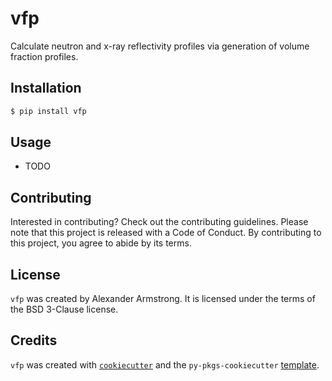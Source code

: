 # vfp

Calculate neutron and x-ray reflectivity profiles via generation of volume fraction profiles.

## Installation

```bash
$ pip install vfp
```

## Usage

- TODO

## Contributing

Interested in contributing? Check out the contributing guidelines. Please note that this project is released with a Code of Conduct. By contributing to this project, you agree to abide by its terms.

## License

`vfp` was created by Alexander Armstrong. It is licensed under the terms of the BSD 3-Clause license.

## Credits

`vfp` was created with [`cookiecutter`](https://cookiecutter.readthedocs.io/en/latest/) and the `py-pkgs-cookiecutter` [template](https://github.com/py-pkgs/py-pkgs-cookiecutter).
